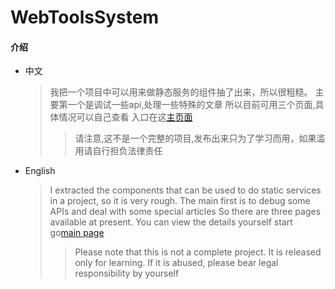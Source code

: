 # WebToolsSystem

#### 介绍
* 中文
  >我把一个项目中可以用来做静态服务的组件抽了出来，所以很粗糙。
  >主要第一个是调试一些api,处理一些特殊的文章
  >所以目前可用三个页面,具体情况可以自己查看
  >入口在这[主页面](https://yqystudio.github.io/web-tools-system/ListProjectDeom/index.html)
  >>请注意,这不是一个完整的项目,发布出来只为了学习而用，如果滥用请自行担负法律责任
  
* English
  >I extracted the components that can be used to do static services in a project, so it is very rough.
  >The main first is to debug some APIs and deal with some special articles
  >So there are three pages available at present. You can view the details yourself
  >start go[main page](https://yqystudio.github.io/web-tools-system/ListProjectDeom/index.html)
  >>Please note that this is not a complete project. It is released only for learning. If it is abused, please bear legal responsibility by yourself

